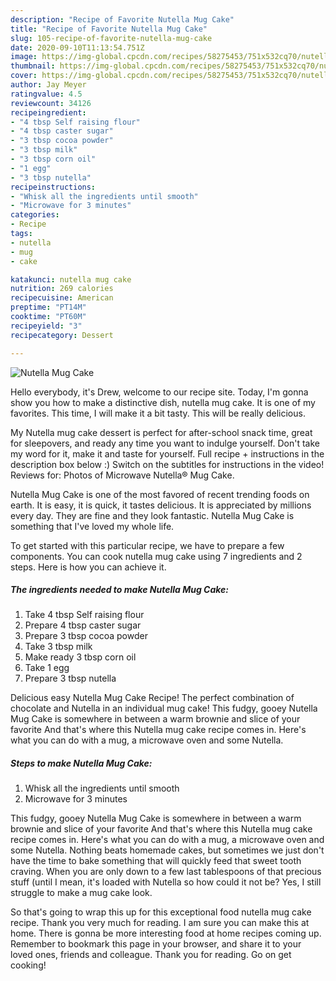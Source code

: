 ```yaml
---
description: "Recipe of Favorite Nutella Mug Cake"
title: "Recipe of Favorite Nutella Mug Cake"
slug: 105-recipe-of-favorite-nutella-mug-cake
date: 2020-09-10T11:13:54.751Z
image: https://img-global.cpcdn.com/recipes/58275453/751x532cq70/nutella-mug-cake-recipe-main-photo.jpg
thumbnail: https://img-global.cpcdn.com/recipes/58275453/751x532cq70/nutella-mug-cake-recipe-main-photo.jpg
cover: https://img-global.cpcdn.com/recipes/58275453/751x532cq70/nutella-mug-cake-recipe-main-photo.jpg
author: Jay Meyer
ratingvalue: 4.5
reviewcount: 34126
recipeingredient:
- "4 tbsp Self raising flour"
- "4 tbsp caster sugar"
- "3 tbsp cocoa powder"
- "3 tbsp milk"
- "3 tbsp corn oil"
- "1 egg"
- "3 tbsp nutella"
recipeinstructions:
- "Whisk all the ingredients until smooth"
- "Microwave for 3 minutes"
categories:
- Recipe
tags:
- nutella
- mug
- cake

katakunci: nutella mug cake 
nutrition: 269 calories
recipecuisine: American
preptime: "PT14M"
cooktime: "PT60M"
recipeyield: "3"
recipecategory: Dessert

---
```



![Nutella Mug Cake](https://img-global.cpcdn.com/recipes/58275453/751x532cq70/nutella-mug-cake-recipe-main-photo.jpg)

Hello everybody, it's Drew, welcome to our recipe site. Today, I'm gonna show you how to make a distinctive dish, nutella mug cake. It is one of my favorites. This time, I will make it a bit tasty. This will be really delicious.

My Nutella mug cake dessert is perfect for after-school snack time, great for sleepovers, and ready any time you want to indulge yourself. Don&#39;t take my word for it, make it and taste for yourself. Full recipe + instructions in the description box below :) Switch on the subtitles for instructions in the video! Reviews for: Photos of Microwave Nutella® Mug Cake.

Nutella Mug Cake is one of the most favored of recent trending foods on earth. It is easy, it is quick, it tastes delicious. It is appreciated by millions every day. They are fine and they look fantastic. Nutella Mug Cake is something that I've loved my whole life.


To get started with this particular recipe, we have to prepare a few components. You can cook nutella mug cake using 7 ingredients and 2 steps. Here is how you can achieve it.

<!--inarticleads1-->

##### The ingredients needed to make Nutella Mug Cake:

1. Take 4 tbsp Self raising flour
1. Prepare 4 tbsp caster sugar
1. Prepare 3 tbsp cocoa powder
1. Take 3 tbsp milk
1. Make ready 3 tbsp corn oil
1. Take 1 egg
1. Prepare 3 tbsp nutella


Delicious easy Nutella Mug Cake Recipe! The perfect combination of chocolate and Nutella in an individual mug cake! This fudgy, gooey Nutella Mug Cake is somewhere in between a warm brownie and slice of your favorite And that&#39;s where this Nutella mug cake recipe comes in. Here&#39;s what you can do with a mug, a microwave oven and some Nutella. 

<!--inarticleads2-->

##### Steps to make Nutella Mug Cake:

1. Whisk all the ingredients until smooth
1. Microwave for 3 minutes


This fudgy, gooey Nutella Mug Cake is somewhere in between a warm brownie and slice of your favorite And that&#39;s where this Nutella mug cake recipe comes in. Here&#39;s what you can do with a mug, a microwave oven and some Nutella. Nothing beats homemade cakes, but sometimes we just don&#39;t have the time to bake something that will quickly feed that sweet tooth craving. When you are only down to a few last tablespoons of that precious stuff (until I mean, it&#39;s loaded with Nutella so how could it not be? Yes, I still struggle to make a mug cake look. 

So that's going to wrap this up for this exceptional food nutella mug cake recipe. Thank you very much for reading. I am sure you can make this at home. There is gonna be more interesting food at home recipes coming up. Remember to bookmark this page in your browser, and share it to your loved ones, friends and colleague. Thank you for reading. Go on get cooking!
